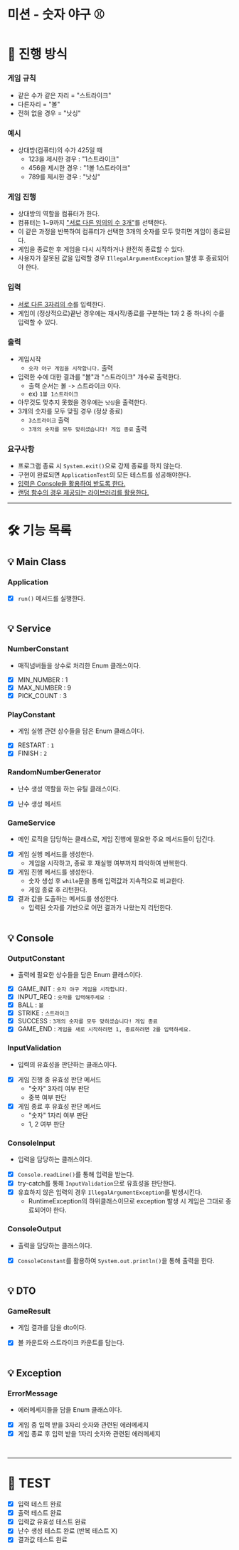 미션 - 숫자 야구 ⚾
=

# 🎯 진행 방식

### 게임 규칙
- 같은 수가 같은 자리 = "스트라이크"
- 다른자리 = "볼"
- 전혀 없을 경우 = "낫싱"

### 예시
- 상대방(컴퓨터)의 수가 425일 때
  - 123을 제시한 경우 : "1스트라이크"
  - 456을 제시한 경우 : "1볼 1스트라이크"
  - 789를 제시한 경우 : "낫싱"

### 게임 진행
- 상대방의 역할을 컴퓨터가 한다.
- 컴퓨터는 1~9까지 <U>"서로 다른 임의의 수 3개"</U>를 선택한다.
- 이 같은 과정을 반복하여 컴퓨터가 선택한 3개의 숫자를 모두 맞히면 게임이 종료된다.
- 게임을 종료한 후 게임을 다시 시작하거나 완전히 종료할 수 있다.
- 사용자가 잘못된 값을 입력할 경우 `IllegalArgumentException` 발생 후 종료되어야 한다.

### 입력
- <U>서로 다른 3자리의 수</U>를 입력한다.
- 게임이 (정상적으로)끝난 경우에는 재시작/종료를 구분하는 1과 2 중 하나의 수를 입력할 수 있다.

### 출력
- 게임시작
  - `숫자 야구 게임을 시작합니다.` 출력
- 입력한 수에 대한 결과를 "볼"과 "스트라이크" 개수로 출력한다.
  - 출력 순서는 볼 -> 스트라이크 이다.
  - ex) `1볼 1스트라이크`
- 아무것도 맞추지 못했을 경우에는 `낫싱`을 출력한다.
- 3개의 숫자를 모두 맞힐 경우 (정상 종료)
  - `3스트라이크` 출력
  - `3개의 숫자를 모두 맞히셨습니다! 게임 종료` 출력

### 요구사항
- 프로그램 종료 시 `System.exit()`으로 강제 종료를 하지 않는다.
- 구현이 완료되면 `ApplicationTest`의 모든 테스트를 성공해야한다.
- <U>입력은 Console을 활용하여 받도록 한다.</U>
- <U>랜덤 함수의 경우 제공되는 라이브러리를 활용한다.</U>

---

# 🛠️ 기능 목록

## 💡 Main Class
### Application
- [x] `run()` 메서드를 실행한다.
<br><br>

## 💡 Service

### NumberConstant
- 매직넘버들을 상수로 처리한 Enum 클래스이다.
- [x] MIN_NUMBER : 1
- [x] MAX_NUMBER : 9
- [x] PICK_COUNT : 3

### PlayConstant
- 게임 실행 관련 상수들을 담은 Enum 클래스이다.
- [x] RESTART : `1`
- [x] FINISH : `2`

### RandomNumberGenerator
- 난수 생성 역할을 하는 유틸 클래스이다.
- [x] 난수 생성 메서드

### GameService
- 메인 로직을 담당하는 클래스로, 게임 진행에 필요한 주요 메서드들이 담긴다.
- [x] 게임 실행 메서드를 생성한다.
  - 게임을 시작하고, 종료 후 재실행 여부까지 파악하여 반복한다.
- [x] 게임 진행 메서드를 생성한다.
  - 숫자 생성 후 `while`문을 통해 입력값과 지속적으로 비교한다.
  - 게임 종료 후 리턴한다.
- [x] 결과 값을 도출하는 메서드를 생성한다.
  - 입력된 숫자를 기반으로 어떤 결과가 나왔는지 리턴한다.
<br><br>

## 💡 Console

### OutputConstant
- 출력에 필요한 상수들을 담은 Enum 클래스이다.
- [x] GAME_INIT : `숫자 야구 게임을 시작합니다.`
- [x] INPUT_REQ : `숫자를 입력해주세요 : `
- [x] BALL : `볼`
- [x] STRIKE : `스트라이크`
- [x] SUCCESS : `3개의 숫자를 모두 맞히셨습니다! 게임 종료`
- [x] GAME_END : `게임을 새로 시작하려면 1, 종료하려면 2를 입력하세요.`

### InputValidation
- 입력의 유효성을 판단하는 클래스이다.
- [x] 게임 진행 중 유효성 판단 메서드
  - "숫자" 3자리 여부 판단
  - 중복 여부 판단
- [x] 게임 종료 후 유효성 판단 메서드
  - "숫자" 1자리 여부 판단
  - 1, 2 여부 판단

### ConsoleInput
- 입력을 담당하는 클래스이다.
- [x] `Console.readLine()`를 통해 입력을 받는다.
- [x] try-catch를 통해 `InputValidation`으로 유효성을 판단한다.
- [x] 유효하지 않은 입력의 경우 `IllegalArgumentException`를 발생시킨다.
  - RuntimeException의 하위클래스이므로 exception 발생 시 게임은 그대로 종료되어야 한다.

### ConsoleOutput
- 출력을 담당하는 클래스이다.
- [x] `ConsoleConstant`를 활용하여 `System.out.println()`을 통해 출력을 한다.
<br><br>

## 💡 DTO

### GameResult
- 게임 결과를 담을 dto이다.
- [x] 볼 카운트와 스트라이크 카운트를 담는다.
<br><br>

## 💡 Exception

### ErrorMessage
- 에러메세지들을 담을 Enum 클래스이다.
- [x] 게임 중 입력 받을 3자리 숫자와 관련된 에러메세지
- [x] 게임 종료 후 입력 받을 1자리 숫자와 관련된 에러메세지
<br>

---

📠 TEST
=

- [x] 입력 테스트 완료
- [x] 출력 테스트 완료
- [x] 입력값 유효성 테스트 완료
- [x] 난수 생성 테스트 완료 (반복 테스트 X)
- [x] 결과값 테스트 완료